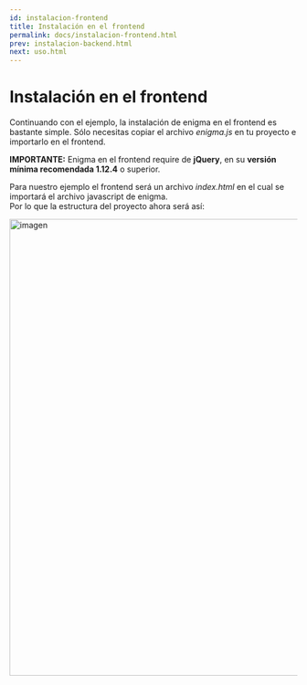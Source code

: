 ```yaml
---
id: instalacion-frontend
title: Instalación en el frontend
permalink: docs/instalacion-frontend.html
prev: instalacion-backend.html
next: uso.html
---
```

# Instalación en el frontend
Continuando con el ejemplo, la instalación de enigma en el frontend es bastante simple.
Sólo necesitas copiar el archivo *enigma.js* en tu proyecto e importarlo en el frontend.

**IMPORTANTE:** Enigma en el frontend require de **jQuery**, en su **versión mínima recomendada 1.12.4** o superior.

Para nuestro ejemplo el frontend será un archivo *index.html* en el cual se importará el archivo javascript de enigma.<br>
Por lo que la estructura del proyecto ahora será así:
<div class="md-div-center">
<img alt="imagen" src="{{ site.baseurl }}/img/estructura-frontend.png" width="800px">
</div>
